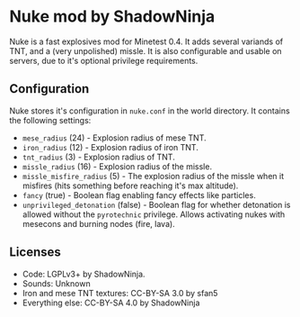 Nuke mod by ShadowNinja
=======================

Nuke is a fast explosives mod for Minetest 0.4.  It adds several variands of
TNT, and a (very unpolished) missle.  It is also configurable and usable on
servers, due to it's optional privilege requirements.

Configuration
-------------

Nuke stores it's configuration in `nuke.conf` in the world directory.
It contains the following settings:

  * `mese_radius` (24) - Explosion radius of mese TNT.
  * `iron_radius` (12) - Explosion radius of iron TNT.
  * `tnt_radius` (3) - Explosion radius of TNT.
  * `missle_radius` (16) - Explosion radius of the missle.
  * `missle_misfire_radius` (5) - The explosion radius of the missle when it
	misfires (hits something before reaching it's max altitude).
  * `fancy` (true) - Boolean flag enabling fancy effects like particles.
  * `unprivileged_detonation` (false) - Boolean flag for whether detonation is
	allowed without the `pyrotechnic` privilege.  Allows activating nukes
	with mesecons and burning nodes (fire, lava).

Licenses
--------

  * Code: LGPLv3+ by ShadowNinja.
  * Sounds: Unknown
  * Iron and mese TNT textures: CC-BY-SA 3.0 by sfan5
  * Everything else: CC-BY-SA 4.0 by ShadowNinja

